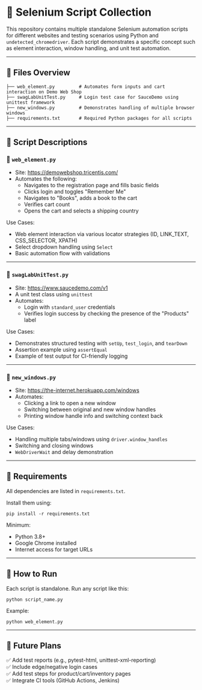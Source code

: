 # 🧪 Selenium Script Collection

This repository contains multiple standalone Selenium automation scripts for different websites and testing scenarios using Python and `undetected_chromedriver`. Each script demonstrates a specific concept such as element interaction, window handling, and unit test automation.

---

## 📁 Files Overview

```
├── web_element.py         # Automates form inputs and cart interaction on Demo Web Shop  
├── swagLabUnitTest.py     # Login test case for SauceDemo using unittest framework  
├── new_windows.py         # Demonstrates handling of multiple browser windows  
├── requirements.txt       # Required Python packages for all scripts  
```

---

## 🧩 Script Descriptions

### 🔹 `web_element.py`

- Site: https://demowebshop.tricentis.com/
- Automates the following:
  - Navigates to the registration page and fills basic fields
  - Clicks login and toggles "Remember Me"
  - Navigates to "Books", adds a book to the cart
  - Verifies cart count
  - Opens the cart and selects a shipping country

Use Cases:
- Web element interaction via various locator strategies (ID, LINK_TEXT, CSS_SELECTOR, XPATH)
- Select dropdown handling using `Select`
- Basic automation flow with validations

---

### 🔹 `swagLabUnitTest.py`

- Site: https://www.saucedemo.com/v1
- A unit test class using `unittest`
- Automates:
  - Login with `standard_user` credentials
  - Verifies login success by checking the presence of the "Products" label

Use Cases:
- Demonstrates structured testing with `setUp`, `test_login`, and `tearDown`
- Assertion example using `assertEqual`
- Example of test output for CI-friendly logging

---

### 🔹 `new_windows.py`

- Site: https://the-internet.herokuapp.com/windows
- Automates:
  - Clicking a link to open a new window
  - Switching between original and new window handles
  - Printing window handle info and switching context back

Use Cases:
- Handling multiple tabs/windows using `driver.window_handles`
- Switching and closing windows
- `WebDriverWait` and delay demonstration

---

## 🧱 Requirements

All dependencies are listed in `requirements.txt`.

Install them using:

```
pip install -r requirements.txt
```

Minimum:
- Python 3.8+
- Google Chrome installed
- Internet access for target URLs

---

## 🚀 How to Run

Each script is standalone. Run any script like this:

```
python script_name.py
```

Example:

```
python web_element.py
```

---

## 📌 Future Plans

✅ Add test reports (e.g., pytest-html, unittest-xml-reporting)  
✅ Include edge/negative login cases  
✅ Add test steps for product/cart/inventory pages  
✅ Integrate CI tools (GitHub Actions, Jenkins)
